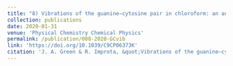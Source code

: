 ```yaml
---
title: "8) Vibrations of the guanine–cytosine pair in chloroform: an anharmonic computational study"
collection: publications
date: 2020-01-31
venue: 'Physical Chemistry Chemical Physics'
permalink: /publication/008-2020-GCvib
link: 'https://doi.org/10.1039/C9CP06373K'
citation: 'J. A. Green & R. Improta, &quot;Vibrations of the guanine–cytosine pair in chloroform: an anharmonic computational study&quot;, <i>Phys. Chem. Chem. Phys.</i>, 2020, <b>22</b>, 5509'
---
```

